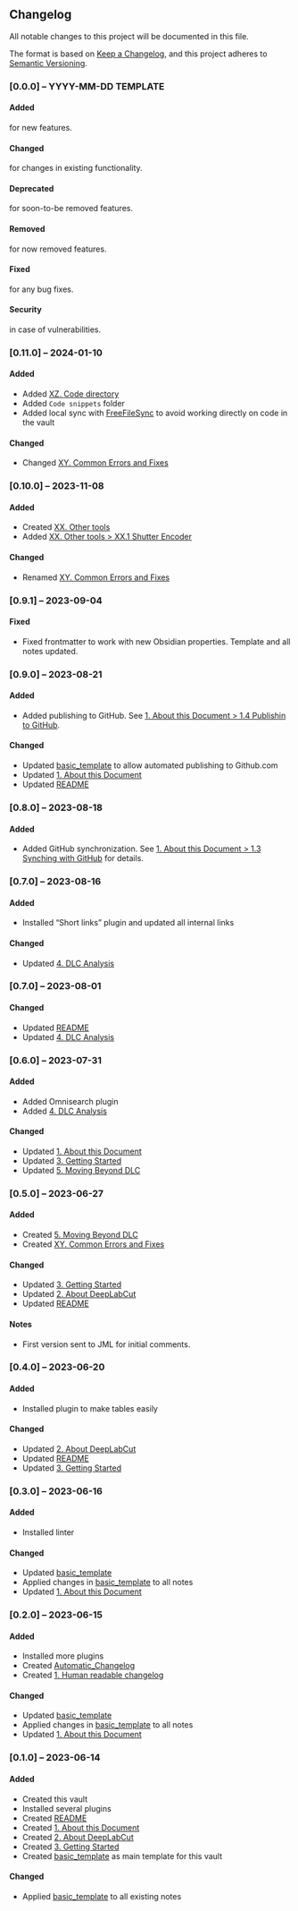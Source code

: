   
  
## Changelog  
  
All notable changes to this project will be documented in this file.  
  
The format is based on [Keep a Changelog](https://keepachangelog.com/en/1.0.0/), and this project adheres to [Semantic Versioning](https://semver.org/spec/v2.0.0.html).  
  
### [0.0.0] – YYYY-MM-DD TEMPLATE  
  
#### Added  
  
for new features.  
  
#### Changed  
  
for changes in existing functionality.  
  
#### Deprecated  
  
for soon-to-be removed features.  
  
#### Removed  
  
for now removed features.  
  
#### Fixed  
  
for any bug fixes.  
  
#### Security  
  
in case of vulnerabilities.  
  
### [0.11.0] – 2024-01-10  
  
#### Added  
  
- Added [XZ. Code directory](./XZ.%20Code%20directory.md)  
- Added `Code snippets` folder  
- Added local sync with [FreeFileSync](https://freefilesync.org/) to avoid working directly on code in the vault  
  
#### Changed  
  
- Changed [XY. Common Errors and Fixes](./XY.%20Common%20Errors%20and%20Fixes.md)  
  
### [0.10.0] – 2023-11-08  
  
#### Added  
  
- Created [XX. Other tools](./XX.%20Other%20tools.md)  
- Added [XX. Other tools > XX.1 Shutter Encoder](./XX.%20Other%20tools.md#XX.1%20Shutter%20Encoder)  
  
#### Changed  
  
- Renamed [XY. Common Errors and Fixes](./XY.%20Common%20Errors%20and%20Fixes.md)  
  
### [0.9.1] – 2023-09-04  
  
#### Fixed  
  
- Fixed frontmatter to work with new Obsidian properties. Template and all notes updated.  
  
### [0.9.0] – 2023-08-21  
  
#### Added  
  
- Added publishing to GitHub. See [1. About this Document > 1.4 Publishin to GitHub](./1.%20About%20this%20Document.md#1.4%20Publishin%20to%20GitHub).  
  
#### Changed  
  
- Updated [basic_template](./basic_template.md) to allow automated publishing to Github.com  
- Updated [1. About this Document](./1.%20About%20this%20Document.md)  
- Updated [README](./README.md)  
  
### [0.8.0] – 2023-08-18  
  
#### Added  
  
- Added GitHub synchronization. See [1. About this Document > 1.3 Synching with GitHub](./1.%20About%20this%20Document.md#1.3%20Synching%20with%20GitHub) for details.  
  
### [0.7.0] – 2023-08-16  
  
#### Added  
  
- Installed “Short links” plugin and updated all internal links  
  
#### Changed  
  
- Updated [4. DLC Analysis](./4.%20DLC%20Analysis.md)  
  
### [0.7.0] – 2023-08-01  
  
#### Changed  
  
- Updated [README](./README.md)  
- Updated [4. DLC Analysis](./4.%20DLC%20Analysis.md)  
  
### [0.6.0] – 2023-07-31  
  
#### Added  
  
- Added Omnisearch plugin  
- Added [4. DLC Analysis](./4.%20DLC%20Analysis.md)  
  
#### Changed  
  
- Updated [1. About this Document](./1.%20About%20this%20Document.md)  
- Updated [3. Getting Started](./3.%20Getting%20Started.md)  
- Updated [5. Moving Beyond DLC](./5.%20Moving%20Beyond%20DLC.md)  
  
### [0.5.0] – 2023-06-27  
  
#### Added  
  
- Created [5. Moving Beyond DLC](./5.%20Moving%20Beyond%20DLC.md)  
- Created [XY. Common Errors and Fixes](./XY.%20Common%20Errors%20and%20Fixes.md)  
  
#### Changed  
  
- Updated [3. Getting Started](./3.%20Getting%20Started.md)  
- Updated [2. About DeepLabCut](./2.%20About%20DeepLabCut.md)  
- Updated [README](./README.md)  
  
#### Notes  
  
- First version sent to JML for initial comments.  
  
### [0.4.0] – 2023-06-20  
  
#### Added  
  
- Installed plugin to make tables easily  
  
#### Changed  
  
- Updated [2. About DeepLabCut](./2.%20About%20DeepLabCut.md)  
- Updated [README](./README.md)  
- Updated [3. Getting Started](./3.%20Getting%20Started.md)  
  
### [0.3.0] – 2023-06-16  
  
#### Added  
  
- Installed linter  
  
#### Changed  
  
- Updated [basic_template](./basic_template.md)  
- Applied changes in [basic_template](./basic_template.md) to all notes  
- Updated [1. About this Document](./1.%20About%20this%20Document.md)  
  
### [0.2.0] – 2023-06-15  
  
#### Added  
  
- Installed more plugins  
- Created [Automatic_Changelog](./Automatic_Changelog.md)  
- Created [1. Human readable changelog](1.%20Human%20readable%20changelog.md)  
  
#### Changed  
  
- Updated [basic_template](./basic_template.md)  
- Applied changes in [basic_template](./basic_template.md) to all notes  
- Updated [1. About this Document](./1.%20About%20this%20Document.md)  
  
### [0.1.0] – 2023-06-14  
  
#### Added  
  
- Created this vault  
- Installed several plugins  
- Created [README](./README.md)  
- Created [1. About this Document](./1.%20About%20this%20Document.md)  
- Created [2. About DeepLabCut](./2.%20About%20DeepLabCut.md)  
- Created [3. Getting Started](./3.%20Getting%20Started.md)  
- Created [basic_template](./basic_template.md) as main template for this vault  
  
#### Changed  
  
- Applied [basic_template](./basic_template.md) to all existing notes  
